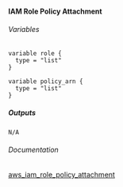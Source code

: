 #### IAM Role Policy Attachment


###### Variables
```
variable role {
  type = "list"
}

variable policy_arn {
  type = "list"
}
```

##### Outputs
```
N/A
```

###### Documentation
[aws_iam_role_policy_attachment](https://www.terraform.io/docs/providers/aws/r/iam_role_policy_attachment.html)
